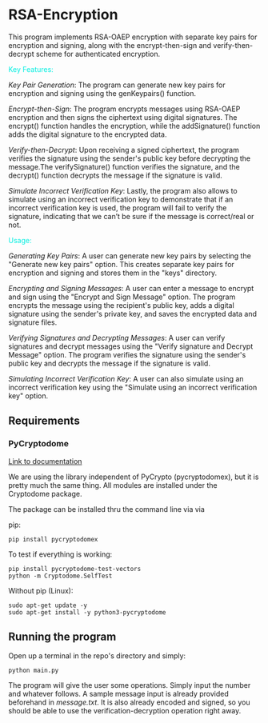 # RSA-Encryption

This program implements RSA-OAEP encryption with separate key pairs for encryption and signing, along with the encrypt-then-sign and verify-then-decrypt scheme for authenticated encryption. 

<font color="greeen">
Key Features:
</font>

*Key Pair Generation*: The program can generate new key pairs for encryption and signing using the genKeypairs() function. 

*Encrypt-then-Sign*: The program encrypts messages using RSA-OAEP encryption and then signs the ciphertext using digital signatures. The encrypt() function handles the encryption, while the addSignature() function adds the digital signature to the encrypted data.

*Verify-then-Decrypt*: Upon receiving a signed ciphertext, the program verifies the signature using the sender's public key before decrypting the message.The verifySignature() function verifies the signature, and the decrypt() function decrypts the message if the signature is valid.

*Simulate Incorrect Verification Key*: Lastly, the program also allows to simulate using an incorrect verification key to demonstrate that if an incorrect verification key is used, the program will fail to verify the signature, indicating that we can’t be sure if the message is correct/real or not.

<font color="greeen">
Usage:
</font>


*Generating Key Pairs*: A user can generate new key pairs by selecting the "Generate new key pairs" option. This creates separate key pairs for encryption and signing and stores them in the "keys" directory.

*Encrypting and Signing Messages*: A user can enter a message to encrypt and sign using the "Encrypt and Sign Message" option. The program encrypts the message using the recipient's public key, adds a digital signature using the sender's private key, and saves the encrypted data and signature files.

*Verifying Signatures and Decrypting Messages*: A user can verify signatures and decrypt messages using the "Verify signature and Decrypt Message" option. The program verifies the signature using the sender's public key and decrypts the message if the signature is valid.

*Simulating Incorrect Verification Key*: A user can also simulate using an incorrect verification key using the "Simulate using an incorrect verification key" option.
## Requirements

### PyCryptodome
[Link to documentation](https://pycryptodome.readthedocs.io/en/latest/src/introduction.html)

We are using the library independent of PyCrypto (pycryptodomex), but it is pretty much the same thing. All modules are installed under the Cryptodome package.

The package can be installed thru the command line via via 

pip:
```
pip install pycryptodomex
```

To test if everything is working:
```
pip install pycryptodome-test-vectors
python -m Cryptodome.SelfTest
```

Without pip (Linux):
```
sudo apt-get update -y
sudo apt-get install -y python3-pycryptodome
```

## Running the program

Open up a terminal in the repo's directory and simply:
```
python main.py
```

The program will give the user some operations. Simply input the number and whatever follows. A sample message input is already provided beforehand in *message.txt*. It is also already encoded and signed, so you should be able to use the verification-decryption operation right away.